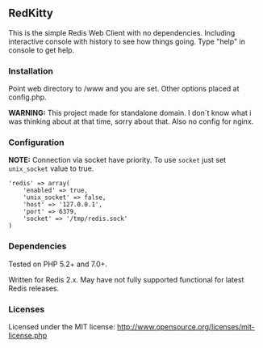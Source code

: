 RedKitty
--------------

This is the simple Redis Web Client with no dependencies. Including interactive console with history to see how things going. Type "help" in console to get help.

### Installation ###

Point web directory to /www and you are set. Other options placed at config.php.

**WARNING:** This project made for standalone domain. I don`t know what i was thinking about at that time, sorry about that. Also no config for nginx.

### Configuration ###

**NOTE:** Connection via socket have priority. To use `socket` just set `unix_socket` value to true.

	'redis' => array(
		'enabled' => true,
		'unix_socket' => false,
		'host' => '127.0.0.1',
		'port' => 6379,
		'socket' => '/tmp/redis.sock'
	)

### Dependencies ###

Tested on PHP 5.2+ and 7.0+.

Written for Redis 2.x. May have not fully supported functional for latest Redis releases.

### Licenses ###

Licensed under the MIT license: http://www.opensource.org/licenses/mit-license.php